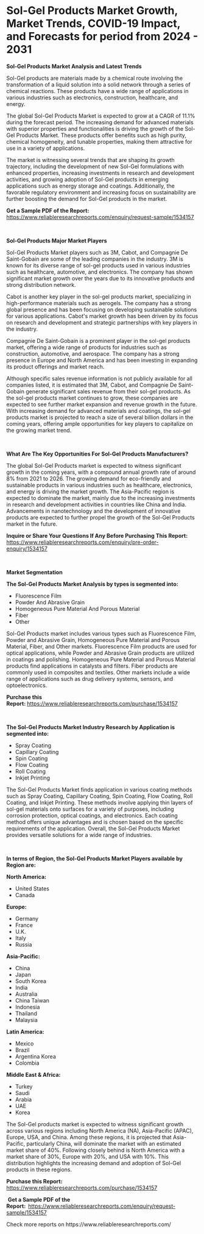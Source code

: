 <p><h1>Sol-Gel Products Market Growth, Market Trends, COVID-19 Impact, and Forecasts for period from 2024 - 2031</h1></p><p><strong>Sol-Gel Products Market Analysis and Latest Trends</strong></p>
<p><p>Sol-Gel products are materials made by a chemical route involving the transformation of a liquid solution into a solid network through a series of chemical reactions. These products have a wide range of applications in various industries such as electronics, construction, healthcare, and energy.</p><p>The global Sol-Gel Products Market is expected to grow at a CAGR of 11.1% during the forecast period. The increasing demand for advanced materials with superior properties and functionalities is driving the growth of the Sol-Gel Products Market. These products offer benefits such as high purity, chemical homogeneity, and tunable properties, making them attractive for use in a variety of applications.</p><p>The market is witnessing several trends that are shaping its growth trajectory, including the development of new Sol-Gel formulations with enhanced properties, increasing investments in research and development activities, and growing adoption of Sol-Gel products in emerging applications such as energy storage and coatings. Additionally, the favorable regulatory environment and increasing focus on sustainability are further boosting the demand for Sol-Gel products in the market.</p></p>
<p><strong>Get a Sample PDF of the Report:&nbsp;</strong> <a href="https://www.reliableresearchreports.com/enquiry/request-sample/1534157">https://www.reliableresearchreports.com/enquiry/request-sample/1534157</a></p>
<p>&nbsp;</p>
<p><strong>Sol-Gel Products Major Market Players</strong></p>
<p><p>Sol-Gel Products Market players such as 3M, Cabot, and Compagnie De Saint-Gobain are some of the leading companies in the industry. 3M is known for its diverse range of sol-gel products used in various industries such as healthcare, automotive, and electronics. The company has shown significant market growth over the years due to its innovative products and strong distribution network.</p><p>Cabot is another key player in the sol-gel products market, specializing in high-performance materials such as aerogels. The company has a strong global presence and has been focusing on developing sustainable solutions for various applications. Cabot's market growth has been driven by its focus on research and development and strategic partnerships with key players in the industry.</p><p>Compagnie De Saint-Gobain is a prominent player in the sol-gel products market, offering a wide range of products for industries such as construction, automotive, and aerospace. The company has a strong presence in Europe and North America and has been investing in expanding its product offerings and market reach.</p><p>Although specific sales revenue information is not publicly available for all companies listed, it is estimated that 3M, Cabot, and Compagnie De Saint-Gobain generate significant sales revenue from their sol-gel products. As the sol-gel products market continues to grow, these companies are expected to see further market expansion and revenue growth in the future. With increasing demand for advanced materials and coatings, the sol-gel products market is projected to reach a size of several billion dollars in the coming years, offering ample opportunities for key players to capitalize on the growing market trend.</p></p>
<p>&nbsp;</p>
<p><strong>What Are The Key Opportunities For Sol-Gel Products Manufacturers?</strong></p>
<p><p>The global Sol-Gel Products market is expected to witness significant growth in the coming years, with a compound annual growth rate of around 8% from 2021 to 2026. The growing demand for eco-friendly and sustainable products in various industries such as healthcare, electronics, and energy is driving the market growth. The Asia-Pacific region is expected to dominate the market, mainly due to the increasing investments in research and development activities in countries like China and India. Advancements in nanotechnology and the development of innovative products are expected to further propel the growth of the Sol-Gel Products market in the future.</p></p>
<p><strong>Inquire or Share Your Questions If Any Before Purchasing This Report:</strong> <a href="https://www.reliableresearchreports.com/enquiry/pre-order-enquiry/1534157">https://www.reliableresearchreports.com/enquiry/pre-order-enquiry/1534157</a></p>
<p>&nbsp;</p>
<p><strong>Market Segmentation</strong></p>
<p><strong>The Sol-Gel Products Market Analysis by types is segmented into:</strong></p>
<p><ul><li>Fluorescence Film</li><li>Powder And Abrasive Grain</li><li>Homogeneous Pure Material And Porous Material</li><li>Fiber</li><li>Other</li></ul></p>
<p><p>Sol-Gel Products market includes various types such as Fluorescence Film, Powder and Abrasive Grain, Homogeneous Pure Material and Porous Material, Fiber, and Other markets. Fluorescence Film products are used for optical applications, while Powder and Abrasive Grain products are utilized in coatings and polishing. Homogeneous Pure Material and Porous Material products find applications in catalysts and filters. Fiber products are commonly used in composites and textiles. Other markets include a wide range of applications such as drug delivery systems, sensors, and optoelectronics.</p></p>
<p><strong>Purchase this Report:&nbsp;</strong><a href="https://www.reliableresearchreports.com/purchase/1534157">https://www.reliableresearchreports.com/purchase/1534157</a></p>
<p>&nbsp;</p>
<p><strong>The Sol-Gel Products Market Industry Research by Application is segmented into:</strong></p>
<p><ul><li>Spray Coating</li><li>Capillary Coating</li><li>Spin Coating</li><li>Flow Coating</li><li>Roll Coating</li><li>Inkjet Printing</li></ul></p>
<p><p>The Sol-Gel Products Market finds application in various coating methods such as Spray Coating, Capillary Coating, Spin Coating, Flow Coating, Roll Coating, and Inkjet Printing. These methods involve applying thin layers of sol-gel materials onto surfaces for a variety of purposes, including corrosion protection, optical coatings, and electronics. Each coating method offers unique advantages and is chosen based on the specific requirements of the application. Overall, the Sol-Gel Products Market provides versatile solutions for a wide range of industries.</p></p>
<p>&nbsp;</p>
<p><strong>In terms of Region, the Sol-Gel Products Market Players available by Region are:</strong></p>
<p>
    <p> <strong> North America: </strong>
        <ul>
            <li>United States</li>
            <li>Canada</li>
        </ul>
        </p> 
    <p> <strong> Europe: </strong>
        <ul>
            <li>Germany</li>
            <li>France</li>
            <li>U.K.</li>
            <li>Italy</li>
            <li>Russia</li>
        </ul>
        </p> 
    <p> <strong> Asia-Pacific: </strong>
        <ul>
            <li>China</li>
            <li>Japan</li>
            <li>South Korea</li>
            <li>India</li>
            <li>Australia</li>
            <li>China Taiwan</li>
            <li>Indonesia</li>
            <li>Thailand</li>
            <li>Malaysia</li>
        </ul>
        </p> 
    <p> <strong> Latin America: </strong>
        <ul>
            <li>Mexico</li>
            <li>Brazil</li>
            <li>Argentina Korea</li>
            <li>Colombia</li>
        </ul>
        </p> 
    <p> <strong> Middle East & Africa: </strong>
        <ul>
            <li>Turkey</li>
            <li>Saudi</li>
            <li>Arabia</li>
            <li>UAE</li>
            <li>Korea</li>
        </ul>
    </p>
    </p>
<p><p>The Sol-Gel products market is expected to witness significant growth across various regions including North America (NA), Asia-Pacific (APAC), Europe, USA, and China. Among these regions, it is projected that Asia-Pacific, particularly China, will dominate the market with an estimated market share of 40%. Following closely behind is North America with a market share of 30%, Europe with 20%, and USA with 10%. This distribution highlights the increasing demand and adoption of Sol-Gel products in these regions.</p></p>
<p><strong>Purchase this Report: </strong><a href="https://www.reliableresearchreports.com/purchase/1534157">https://www.reliableresearchreports.com/purchase/1534157</a></p>
<p>&nbsp;<strong>Get a Sample PDF of the Report:&nbsp;&nbsp;</strong><a href="https://www.reliableresearchreports.com/enquiry/request-sample/1534157">https://www.reliableresearchreports.com/enquiry/request-sample/1534157</a></p>
<p><strong></strong></p>
<p>Check more reports on https://www.reliableresearchreports.com/</p>